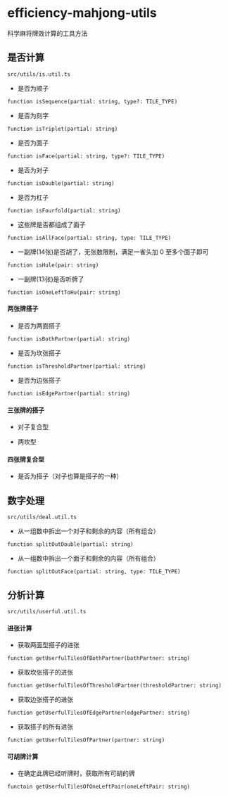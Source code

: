 # efficiency-mahjong-utils

科学麻将牌效计算的工具方法

## 是否计算

`src/utils/is.util.ts`

- 是否为顺子

`function isSequence(partial: string, type?: TILE_TYPE)`

- 是否为刻字

`function isTriplet(partial: string)`

- 是否为面子

`function isFace(partial: string, type?: TILE_TYPE)`

- 是否为对子

`function isDouble(partial: string)`

- 是否为杠子

`function isFourfold(partial: string)`

- 这些牌是否都组成了面子

`function isAllFace(partial: string, type: TILE_TYPE)`

- 一副牌(14张)是否胡了，无张数限制，满足一雀头加 0 至多个面子即可

`function isHule(pair: string)`

- 一副牌(13张)是否听牌了

`function isOneLeftToHu(pair: string)`

#### 两张牌搭子

- 是否为两面搭子

`function isBothPartner(partial: string)`

- 是否为坎张搭子

`function isThresholdPartner(partial: string)`

- 是否为边张搭子

`function isEdgePartner(partial: string)`

#### 三张牌的搭子

- 对子复合型

- 两坎型

#### 四张牌复合型

- 是否为搭子（对子也算是搭子的一种）

## 数字处理

`src/utils/deal.util.ts`

- 从一组数中拆出一个对子和剩余的内容（所有组合）

`function splitOutDouble(partial: string)`

- 从一组数中拆出一个面子和剩余的内容（所有组合）

`function splitOutFace(partial: string, type: TILE_TYPE)`

## 分析计算

`src/utils/userful.util.ts`

#### 进张计算

- 获取两面型搭子的进张

`function getUserfulTilesOfBothPartner(bothPartner: string)`

- 获取坎张搭子的进张

`function getUserfulTilesOfThresholdPartner(thresholdPartner: string)`

- 获取边张搭子的进张

`function getUserfulTilesOfEdgePartner(edgePartner: string)`

- 获取搭子的所有进张

`function getUserfulTilesOfPartner(partner: string)`

#### 可胡牌计算

- 在确定此牌已经听牌时，获取所有可胡的牌

`functoin getUserfulTilesOfOneLeftPair(oneLeftPair: string)`
